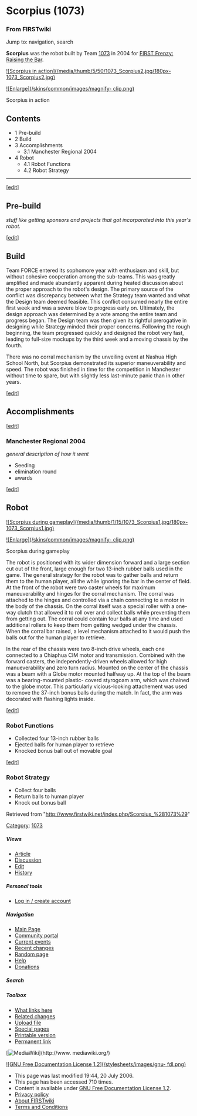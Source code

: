 # Scorpius (1073)

### From FIRSTwiki

Jump to: navigation, search

**Scorpius** was the robot built by Team [1073](/index.php/1073 "1073" ) in 2004 for [FIRST Frenzy: Raising the Bar](/index.php/FIRST_Frenzy:_Raising_the_Bar "FIRST Frenzy: Raising the Bar" ). 

[![Scorpius in action](/media/thumb/5/50/1073_Scorpius2.jpg/180px-
1073_Scorpius2.jpg)](/index.php/Image:1073_Scorpius2.jpg "Scorpius in action"
)

[![Enlarge](/skins/common/images/magnify-
clip.png)](/index.php/Image:1073_Scorpius2.jpg "Enlarge" )

Scorpius in action

## Contents

  * 1 Pre-build
  * 2 Build
  * 3 Accomplishments
    * 3.1 Manchester Regional 2004
  * 4 Robot
    * 4.1 Robot Functions
    * 4.2 Robot Strategy  
---  
  
[[edit](/index.php?title=Scorpius_%281073%29&action=edit&section=1 "Edit
section: Pre-build" )]

## Pre-build

_stuff like getting sponsors and projects that got incorporated into this
year's robot._

[[edit](/index.php?title=Scorpius_%281073%29&action=edit&section=2 "Edit
section: Build" )]

## Build

Team FORCE entered its sophomore year with enthusiasm and skill, but without
cohesive cooperation among the sub-teams. This was greatly amplified and made
abundantly apparent during heated discussion about the proper approach to the
robot's design. The primary source of the conflict was discrepancy between
what the Strategy team wanted and what the Design team deemed feasible. This
conflict consumed nearly the entire first week and was a severe blow to
progress early on. Ultimately, the design approach was determined by a vote
among the entire team and progress began. The Design team was then given its
rightful prerogative in designing while Strategy minded their proper concerns.
Following the rough beginning, the team progressed quickly and designed the
robot very fast, leading to full-size mockups by the third week and a moving
chassis by the fourth.

There was no corral mechanism by the unveiling event at Nashua High School
North, but Scorpius demonstrated its superior maneuverability and speed. The
robot was finished in time for the competition in Manchester without time to
spare, but with slightly less last-minute panic than in other years.

[[edit](/index.php?title=Scorpius_%281073%29&action=edit&section=3 "Edit
section: Accomplishments" )]

## Accomplishments

[[edit](/index.php?title=Scorpius_%281073%29&action=edit&section=4 "Edit
section: Manchester Regional 2004" )]

### Manchester Regional 2004

_general description of how it went_

  * Seeding 
  * elimination round 
  * awards 

[[edit](/index.php?title=Scorpius_%281073%29&action=edit&section=5 "Edit
section: Robot" )]

## Robot

[![Scorpius during gameplay](/media/thumb/1/15/1073_Scorpius1.jpg/180px-
1073_Scorpius1.jpg)](/index.php/Image:1073_Scorpius1.jpg "Scorpius during
gameplay" )

[![Enlarge](/skins/common/images/magnify-
clip.png)](/index.php/Image:1073_Scorpius1.jpg "Enlarge" )

Scorpius during gameplay

The robot is positioned with its wider dimension forward and a large section
cut out of the front, large enough for two 13-inch rubber balls used in the
game. The general strategy for the robot was to gather balls and return them
to the human player, all the while ignoring the bar in the center of field. At
the front of the robot were two caster wheels for maximum maneuverability and
hinges for the corral mechanism. The corral was attached to the hinges and
controlled via a chain connecting to a motor in the body of the chassis. On
the corral itself was a special roller with a one-way clutch that allowed it
to roll over and collect balls while preventing them from getting out. The
corral could contain four balls at any time and used additional rollers to
keep them from getting wedged under the chassis. When the corral bar raised, a
level mechanism attached to it would push the balls out for the human player
to retrieve.

In the rear of the chassis were two 8-inch drive wheels, each one connected to
a Chiaphua CIM motor and transmission. Combined with the forward casters, the
independently-driven wheels allowed for high manueverability and zero turn
radius. Mounted on the center of the chassis was a beam with a Globe motor
mounted halfway up. At the top of the beam was a bearing-mounted plastic-
coverd styrogoam arm, which was chained to the globe motor. This particularly
vicious-looking attachement was used to remove the 37-inch bonus balls during
the match. In fact, the arm was decorated with flashing lights inside.

[[edit](/index.php?title=Scorpius_%281073%29&action=edit&section=6 "Edit
section: Robot Functions" )]

### Robot Functions

  * Collected four 13-inch rubber balls 
  * Ejected balls for human player to retrieve 
  * Knocked bonus ball out of movable goal 

[[edit](/index.php?title=Scorpius_%281073%29&action=edit&section=7 "Edit
section: Robot Strategy" )]

### Robot Strategy

  * Collect four balls 
  * Return balls to human player 
  * Knock out bonus ball 

Retrieved from "<http://www.firstwiki.net/index.php/Scorpius_%281073%29>"

[Category](/index.php?title=Special:Categories&article=Scorpius_%281073%29
"Special:Categories" ): [1073](/index.php/Category:1073 "Category:1073" )

##### Views

  * [Article](/index.php/Scorpius_%281073%29)
  * [Discussion](/index.php?title=Talk:Scorpius_%281073%29&action=edit)
  * [Edit](/index.php?title=Scorpius_%281073%29&action=edit)
  * [History](/index.php?title=Scorpius_%281073%29&action=history)

##### Personal tools

  * [Log in / create account](/index.php?title=Special:Userlogin&returnto=Scorpius_\(1073\))

[](/index.php/Main_Page "Main Page" )

##### Navigation

  * [Main Page](/index.php/Main_Page)
  * [Community portal](/index.php/FIRSTwiki:Community_portal)
  * [Current events](/index.php/Current_events)
  * [Recent changes](/index.php/Special:Recentchanges)
  * [Random page](/index.php/Special:Random)
  * [Help](/index.php/Help:Contents)
  * [Donations](/index.php/FIRSTwiki:Site_support)

##### Search



##### Toolbox

  * [What links here](/index.php/Special:Whatlinkshere/Scorpius_%281073%29)
  * [Related changes](/index.php/Special:Recentchangeslinked/Scorpius_%281073%29)
  * [Upload file](/index.php/Special:Upload)
  * [Special pages](/index.php/Special:Specialpages)
  * [Printable version](/index.php?title=Scorpius_%281073%29&printable=yes)
  * [Permanent link](/index.php?title=Scorpius_%281073%29&oldid=49206)

[![MediaWiki](/skins/common/images/poweredby_mediawiki_88x31.png)](http://www.
mediawiki.org/)

[![GNU Free Documentation License 1.2](/stylesheets/images/gnu-
fdl.png)](http://www.gnu.org/copyleft/fdl.html)

  * This page was last modified 19:44, 20 July 2006.
  * This page has been accessed 710 times.
  * Content is available under [GNU Free Documentation License 1.2](http://www.gnu.org/copyleft/fdl.html "http://www.gnu.org/copyleft/fdl.html" ).
  * [Privacy policy](/index.php/FIRSTwiki:Privacy_policy "FIRSTwiki:Privacy policy" )
  * [About FIRSTwiki](/index.php/FIRSTwiki:About "FIRSTwiki:About" )
  * [Terms and Conditions](/index.php/FIRSTwiki:Terms_and_conditions "FIRSTwiki:Terms and conditions" )

